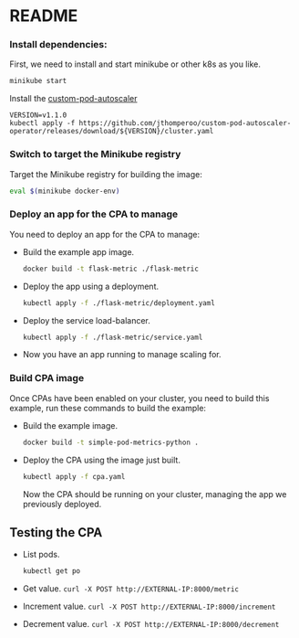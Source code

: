 # README



### Install dependencies:

First, we need to install and start minikube or other k8s as you like.

```bash
minikube start  
```



Install the [custom-pod-autoscaler](https://github.com/jthomperoo/custom-pod-autoscaler)

```
VERSION=v1.1.0
kubectl apply -f https://github.com/jthomperoo/custom-pod-autoscaler-operator/releases/download/${VERSION}/cluster.yaml
```



### Switch to target the Minikube registry

Target the Minikube registry for building the image:

```bash
eval $(minikube docker-env)
```

### Deploy an app for the CPA to manage

You need to deploy an app for the CPA to manage:

- Build the example app image.

  ```bash
  docker build -t flask-metric ./flask-metric
  ```

- Deploy the app using a deployment.

  ```bash
  kubectl apply -f ./flask-metric/deployment.yaml
  ```

- Deploy the service load-balancer.

  ```bash
  kubectl apply -f ./flask-metric/service.yaml
  ```

- Now you have an app running to manage scaling for.

### Build CPA image

Once CPAs have been enabled on your cluster, you need to build this example, run these commands to build the example:

- Build the example image.

  ```bash
  docker build -t simple-pod-metrics-python .
  ```

- Deploy the CPA using the image just built.

  ```bash
  kubectl apply -f cpa.yaml
  ```

  Now the CPA should be running on your cluster, managing the app we previously deployed.


## Testing the CPA

- List pods.

  ```bash
  kubectl get po
  ```

- Get value.
  `curl -X POST http://EXTERNAL-IP:8000/metric`

- Increment value.
  `curl -X POST http://EXTERNAL-IP:8000/increment`

- Decrement value.
  `curl -X POST http://EXTERNAL-IP:8000/decrement`